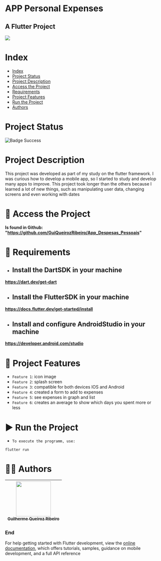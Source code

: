 APP Personal Expenses
==========
## A Flutter Project

![](https://play-lh.googleusercontent.com/Qzu99Wi_p57U5HfS9_xKyETNZvG5-qWKviTNXmjtzK7JbaUEtj3IVTE6-oq8onkIFdhW)

# Index

* [Index](#index)
* [Project Status](#project-status)
* [Project Description](#project-description)
* [Access the Project](#-access-the-project)
* [Requirements](#-requirements)
* [Project Features](#-project-features)
* [Run the Project](#-run-the-project)
* [Authors](#-authors)

# Project Status

![Badge Success](https://img.shields.io/badge/State-Success-brightgreen?style=for-the-badge)

# Project Description

This project was developed as part of my study on the flutter framework. I was curious how to develop a mobile app, so I started to study and develop many apps to improve. This project took longer than the others because I learned a lot of new things, such as manipulating user data, changing screens and even working with dates

# 📁 Access the Project

**Is found in Github: "https://github.com/GuiQueirozRibeiro/App_Despesas_Pessoais"**

# 📝 Requirements

- ## Install the DartSDK in your machine

**https://dart.dev/get-dart**

- ## Install the FlutterSDK in your machine

**https://docs.flutter.dev/get-started/install**
 
- ## Install and configure AndroidStudio in your machine

**https://developer.android.com/studio**

# 🔨 Project Features

- `Feature 1`: icon image
- `Feature 2`: splash screen
- `Feature 3`: compatible for both devices IOS and Android
- `Feature 4`: created a form to add to expenses
- `Feature 5`: see expenses in graph and list
- `Feature 6`: creates an average to show which days you spent more or less

# ▶ Run the Project

- `To execute the programm, use:`

```console
flutter run
```

# 👨‍💻 Authors

| [<img src="https://avatars.githubusercontent.com/u/70274921?s=400&u=c1688d6fcd13223bfe1093c6d16b3b6b646545fe&v=4" width=115><br><sub>Guilherme Queiroz Ribeiro</sub>](https://github.com/GuiQueirozRibeiro)
| :---: |

### End

For help getting started with Flutter development, view the
[online documentation](https://docs.flutter.dev/), which offers tutorials,
samples, guidance on mobile development, and a full API reference
